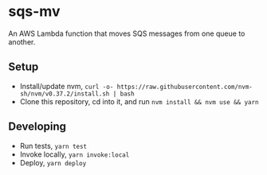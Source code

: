 # sqs-mv

An AWS Lambda function that moves SQS messages from one queue to another.

## Setup

- Install/update nvm, `curl -o- https://raw.githubusercontent.com/nvm-sh/nvm/v0.37.2/install.sh | bash`
- Clone this repository, cd into it, and run `nvm install && nvm use && yarn`

## Developing

- Run tests, `yarn test`
- Invoke locally, `yarn invoke:local`
- Deploy, `yarn deploy`
